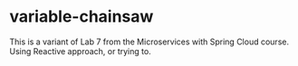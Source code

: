 # variable-chainsaw
This is a variant of Lab 7 from the Microservices with Spring Cloud course.  Using Reactive approach, or trying to.
